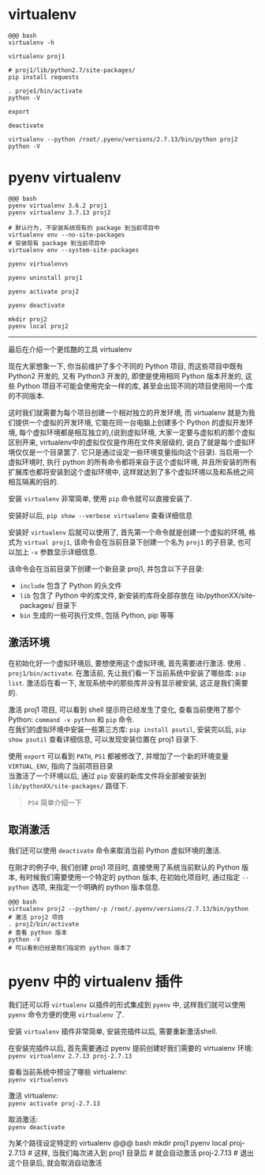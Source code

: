 # virtualenv
    @@@ bash
    virtualenv -h

    virtualenv proj1

    # proj1/lib/python2.7/site-packages/
    pip install requests

    . proje1/bin/activate
    python -V

    export

    deactivate

    virtualenv --python /root/.pyenv/versions/2.7.13/bin/python proj2
    python -V

# pyenv virtualenv
    @@@ bash
    pyenv virtualenv 3.6.2 proj1
    pyenv virtualenv 3.7.13 proj2

    # 默认行为, 不安装系统现有的 package 到当前项目中
    virtualenv env --no-site-packages
    # 安装现有 package 到当前项目中
    virtualenv env --system-site-packages

    pyenv virtualenvs

    pyenv uninstall proj1

    pyenv activate proj2

    pyenv deactivate

    mkdir proj2
    pyenv local proj2

---

最后在介绍一个更炫酷的工具 virtualenv

现在大家想象一下, 你当前维护了多个不同的 Python 项目, 而这些项目中既有 Python2 开发的, 又有 Python3 开发的, 即使是使用相同 Python 版本开发的, 这些 Python 项目不可能会使用完全一样的库, 甚至会出现不同的项目使用同一个库的不同版本.

这时我们就需要为每个项目创建一个相对独立的开发环境, 而 virtualenv 就是为我们提供一个虚拟的开发环境, 它能在同一台电脑上创建多个 Python 的虚拟开发环境, 每个虚拟环境都是相互独立的,(说到虚拟环境, 大家一定要与虚拟机的那个虚拟区别开来, virtualenv中的虚拟仅仅是作用在文件夹层级的, 说白了就是每个虚拟环境仅仅是一个目录罢了. 它只是通过设定一些环境变量指向这个目录). 当启用一个虚拟环境时, 执行 python 的所有命令都将来自于这个虚拟环境, 并且所安装的所有扩展库也都将安装到这个虚拟环境中, 这样就达到了多个虚拟环境以及和系统之间相互隔离的目的.

安装 `virtualenv` 非常简单, 使用 `pip` 命令就可以直接安装了.

安装好以后, `pip show --verbose virtualenv` 查看详细信息

安装好 `virtualenv` 后就可以使用了, 首先第一个命令就是创建一个虚拟的环境, 格式为 `virtual proj1`, 该命令会在当前目录下创建一个名为 `proj1` 的子目录, 也可以加上 `-v` 参数显示详细信息.

该命令会在当前目录下创建一个新目录 proj1, 并包含以下子目录:

- `include` 包含了 Python 的头文件
- `lib` 包含了 Python 中的库文件, 新安装的库将全部存放在 lib/pythonXX/site-packages/ 目录下
- `bin` 生成的一些可执行文件, 包括 Python, pip 等等

## 激活环境

在初始化好一个虚拟环境后, 要想使用这个虚拟环境, 首先需要进行激活. 使用 `. proj1/bin/activate`. 在激活前, 先让我们看一下当前系统中安装了哪些库: `pip list`. 激活后在看一下, 发现系统中的那些库并没有显示被安装, 这正是我们需要的.

激活 proj1 项目, 可以看到 shell 提示符已经发生了变化, 查看当前使用了那个 Python: `command -v python` 和 `pip` 命令.  
在我们的虚拟环境中安装一些第三方库: `pip install psutil`, 安装完以后, `pip show psutil` 查看详细信息, 可以发现安装位置在 proj1 目录下.

使用 `export` 可以看到 `PATH`, `PS1` 都被修改了, 并增加了一个新的环境变量 `VIRTUAL_ENV`, 指向了当前项目目录  
当激活了一个环境以后, 通过 `pip` 安装的新库文件将全部被安装到 `lib/pythonXX/site-packages/` 路径下.

> `PS4` 简单介绍一下

## 取消激活
我们还可以使用 `deactivate` 命令来取消当前 Python 虚拟环境的激活.

在刚才的例子中, 我们创建 proj1 项目时, 直接使用了系统当前默认的 Python 版本, 有时候我们需要使用一个特定的 python 版本, 在初始化项目时, 通过指定 `--python` 选项, 来指定一个明确的 python 版本信息.

    @@@ bash
    virtualenv proj2 --python/-p /root/.pyenv/versions/2.7.13/bin/python
    # 激活 proj2 项目
    . proj2/bin/activate
    # 查看 python 版本
    python -V
    # 可以看到已经是我们指定的 python 版本了

# pyenv 中的 virtualenv 插件
我们还可以将 `virtualenv` 以插件的形式集成到 `pyenv` 中, 这样我们就可以使用 `pyenv` 命令方便的使用 `virtualenv` 了.

安装 `virtualenv` 插件非常简单, 安装完插件以后, 需要重新激活shell.

在安装完插件以后, 首先需要通过 pyenv 提前创建好我们需要的 virtualenv 环境:  
`pyenv virtualenv 2.7.13 proj-2.7.13`

查看当前系统中预设了哪些 virtualenv:  
`pyenv virtualenvs`

激活 virtualenv:  
`pyenv activate proj-2.7.13`

取消激活:  
`pyenv deactivate`

为某个路径设定特定的 virtualenv
    @@@ bash
    mkdir proj1
    pyenv local proj-2.7.13
    # 这样, 当我们每次进入到 proj1 目录后
    # 就会自动激活 proj-2.7.13
    # 退出这个目录后, 就会取消自动激活